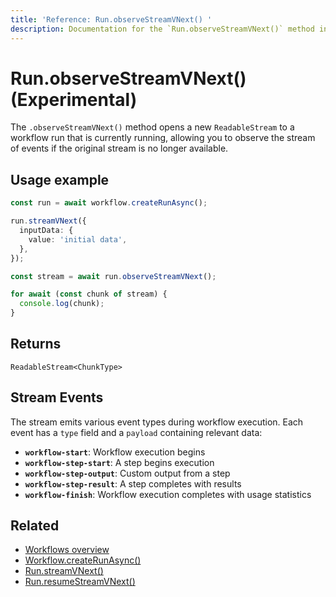 ```yaml
---
title: 'Reference: Run.observeStreamVNext() '
description: Documentation for the `Run.observeStreamVNext()` method in workflows, which enables reopening the stream of an already active workflow run.
---
```


# Run.observeStreamVNext() (Experimental)

The `.observeStreamVNext()` method opens a new `ReadableStream` to a workflow run that is currently running, allowing you to observe the stream of events if the original stream is no longer available.

## Usage example

```typescript showLineNumbers copy
const run = await workflow.createRunAsync();

run.streamVNext({
  inputData: {
    value: 'initial data',
  },
});

const stream = await run.observeStreamVNext();

for await (const chunk of stream) {
  console.log(chunk);
}
```

## Returns

`ReadableStream<ChunkType>`

## Stream Events

The stream emits various event types during workflow execution. Each event has a `type` field and a `payload` containing relevant data:

- **`workflow-start`**: Workflow execution begins
- **`workflow-step-start`**: A step begins execution
- **`workflow-step-output`**: Custom output from a step
- **`workflow-step-result`**: A step completes with results
- **`workflow-finish`**: Workflow execution completes with usage statistics

## Related

- [Workflows overview](../../../docs/workflows/overview#run-workflow)
- [Workflow.createRunAsync()](../../../reference/workflows/workflow-methods/create-run)
- [Run.streamVNext()](./streamVNext)
- [Run.resumeStreamVNext()](./resumeStreamVNext)
